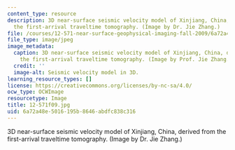 ```yaml
---
content_type: resource
description: 3D near-surface seismic velocity model of Xinjiang, China, derived from
  the first-arrival traveltime tomography. (Image by Dr. Jie Zhang.)
file: /courses/12-571-near-surface-geophysical-imaging-fall-2009/6a72a48e5016195b8646abdfc838c316_12-571f09.jpg
file_type: image/jpeg
image_metadata:
  caption: 3D near-surface seismic velocity model of Xinjiang, China, derived from
    the first-arrival traveltime tomography. (Image by Prof. Jie Zhang.)
  credit: ''
  image-alt: Seismic velocity model in 3D.
learning_resource_types: []
license: https://creativecommons.org/licenses/by-nc-sa/4.0/
ocw_type: OCWImage
resourcetype: Image
title: 12-571f09.jpg
uid: 6a72a48e-5016-195b-8646-abdfc838c316
---
```

3D near-surface seismic velocity model of Xinjiang, China, derived from the first-arrival traveltime tomography. (Image by Dr. Jie Zhang.)